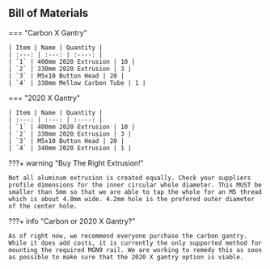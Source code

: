 ## Bill of Materials
=== "Carbon X Gantry"

    | Item | Name | Quantity |
    | :---: | :---: | :----: |
    | `1` | 400mm 2020 Extrusion | 10 |
    | `2` | 330mm 2020 Extrusion | 3 |
    | `3` | M5x10 Button Head | 20 |
    | `4` | 338mm Mellow Carbon Tube | 1 |
    
=== "2020 X Gantry"

    | Item | Name | Quantity |
    | :---: | :---: | :----: |
    | `1` | 400mm 2020 Extrusion | 10 |
    | `2` | 330mm 2020 Extrusion | 3 |
    | `3` | M5x10 Button Head | 20 |
    | `4` | 340mm 2020 Extrusion | 1 |

???+ warning "Buy The Right Extrusion!"

    Not all aluminum extrusion is created equally. Check your suppliers profile dimensions for the inner circular whole diameter. This MUST be smaller than 5mm so that we are able to tap the whole for an M5 thread which is about 4.8mm wide. 4.2mm hole is the prefered outer diameter of the center hole.


???+ info "Carbon or 2020 X Gantry?"

    As of right now, we recommend everyone purchase the carbon gantry. While it does add costs, it is currently the only supported method for mounting the required MGN9 rail. We are working to remedy this as soon as possible to make sure that the 2020 X gantry option is viable.
